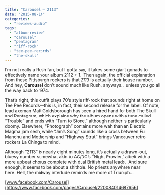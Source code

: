 ```yaml
---
title: "Carousel – 2113"
date: "2015-08-14"
categories: 
  - "reviews-audio"
tags: 
  - "album-review"
  - "carousel"
  - "pentagram"
  - "riff-rock"
  - "tee-pee-records"
  - "the-skull"
---
```


I’m not really a Rush fan, but I gotta say, it takes some giant gonads to effectively name your album 2112 + 1.  Then again, the official explanation from these Pittsburgh rockers is that _2113_ is actually their house number.  And hey, **Carousel** don’t sound much like Rush, anyways… unless you go all the way back to 1974.

That’s right, this outfit plays 70’s style riff-rock that sounds right at home on Tee Pee Records—this is, in fact, their second release for the label. Of note, lead axeman Matt Goldsborough has been a hired hand for both The Skull and Pentagram, which explains why the album opens with a tune called “Trouble” and ends with “Turn to Stone,” although neither is particularly doomy. Elsewhere, “Photograph” contains more wah than an Electric Magma jam sesh, while “Jim’s Song” sounds like a cross between Fu Manchu and Mothership and “Highway Strut” brings Vancouver retro rockers La Chinga to mind.

Although “2113” is nearly eight minutes long, it’s actually a drawn-out, bluesy number somewhat akin to AC/DC’s “Night Prowler,” albeit with a more upbeat chorus complete with dual British metal leads.  And sure enough, it seems to be about a shithole. No priests anywhere near here. Hell, the midway interlude reminds me more of Triumph…

[www.facebook.com/Carousel](https://www.facebook.com/pages/Carousel/220084014687656)
